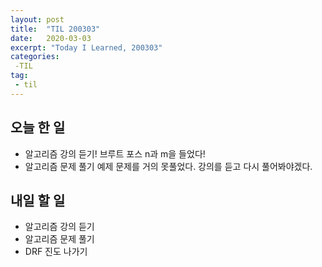 ```yaml
---
layout: post
title:  "TIL 200303"
date:   2020-03-03
excerpt: "Today I Learned, 200303"
categories: 
 -TIL
tag:
 - til
---
```

## 오늘 한 일

* 알고리즘 강의 듣기! 브루트 포스 n과 m을 들었다!
* 알고리즘 문제 풀기 예제 문제를 거의 못풀었다. 강의를 듣고 다시 풀어봐야겠다.

## 내일 할 일

* 알고리즘 강의 듣기
* 알고리즘 문제 풀기
* DRF 진도 나가기